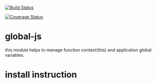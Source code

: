 [![Build Status](https://travis-ci.org/rohit062/global-js.svg?branch=master)](https://travis-ci.org/rohit062/global-js)

[![Coverage Status](https://coveralls.io/repos/github/rohit062/global-js/badge.svg?branch=staging)](https://coveralls.io/github/rohit062/global-js?branch=staging)

# global-js
this module helps to manage function context(this) and application global variables.

# install instruction

